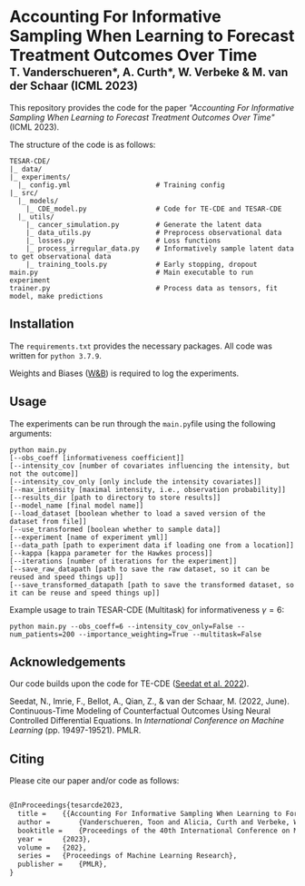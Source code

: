 # Accounting For Informative Sampling When Learning to Forecast Treatment Outcomes Over Time </br><sub><sub>T. Vanderschueren*, A. Curth*, W. Verbeke & M. van der Schaar (ICML 2023)</sub></sub>
This repository provides the code for the paper *"Accounting For Informative Sampling When Learning to Forecast Treatment Outcomes Over Time"* (ICML 2023).

The structure of the code is as follows:
```
TESAR-CDE/
|_ data/
|_ experiments/
  |_ config.yml                     # Training config
|_ src/
  |_ models/
    |_ CDE_model.py                 # Code for TE-CDE and TESAR-CDE
  |_ utils/
    |_ cancer_simulation.py         # Generate the latent data
    |_ data_utils.py                # Preprocess observational data
    |_ losses.py                    # Loss functions 
    |_ process_irregular_data.py    # Informatively sample latent data to get observational data
    |_ training_tools.py            # Early stopping, dropout
main.py                             # Main executable to run experiment
trainer.py                          # Process data as tensors, fit model, make predictions
```

## Installation
The ```requirements.txt``` provides the necessary packages.
All code was written for ```python 3.7.9```.

Weights and Biases ([W&B](https://wandb.com)) is required to log the experiments. 

## Usage
The experiments can be run through the ```main.py```file using the following arguments:
```
python main.py
[--obs_coeff [informativeness coefficient]]
[--intensity_cov [number of covariates influencing the intensity, but not the outcome]]
[--intensity_cov_only [only include the intensity covariates]]
[--max_intensity [maximal intensity, i.e., observation probability]]
[--results_dir [path to directory to store results]]
[--model_name [final model name]]
[--load_dataset [boolean whether to load a saved version of the dataset from file]]
[--use_transformed [boolean whether to sample data]]
[--experiment [name of experiment yml]]
[--data_path [path to experiment data if loading one from a location]]
[--kappa [kappa parameter for the Hawkes process]]
[--iterations [number of iterations for the experiment]]
[--save_raw_datapath [path to save the raw dataset, so it can be reused and speed things up]]
[--save_transformed_datapath [path to save the transformed dataset, so it can be reuse and speed things up]]
```
Example usage to train TESAR-CDE (Multitask) for informativeness $\gamma=6$:

```python main.py --obs_coeff=6 --intensity_cov_only=False --num_patients=200 --importance_weighting=True --multitask=False```

## Acknowledgements
Our code builds upon the code for TE-CDE ([Seedat et al. 2022](https://github.com/seedatnabeel/TE-CDE)). 

Seedat, N., Imrie, F., Bellot, A., Qian, Z., & van der Schaar, M. (2022, June). Continuous-Time Modeling of Counterfactual Outcomes Using Neural Controlled Differential Equations. In *International Conference on Machine Learning* (pp. 19497-19521). PMLR.

## Citing
Please cite our paper and/or code as follows:
```tex

@InProceedings{tesarcde2023,
  title = 	 {{Accounting For Informative Sampling When Learning to Forecast Treatment Outcomes Over Time}},
  author =       {Vanderschueren, Toon and Alicia, Curth and Verbeke, Wouter and van der Schaar, Mihaela},
  booktitle = 	 {Proceedings of the 40th International Conference on Machine Learning},
  year = 	 {2023},
  volume = 	 {202},
  series = 	 {Proceedings of Machine Learning Research},
  publisher =    {PMLR},
}
```
